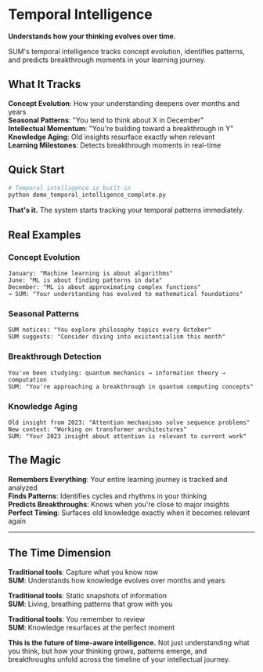 # Temporal Intelligence

**Understands how your thinking evolves over time.**

SUM's temporal intelligence tracks concept evolution, identifies patterns, and predicts breakthrough moments in your learning journey.

## What It Tracks

**Concept Evolution**: How your understanding deepens over months and years  
**Seasonal Patterns**: "You tend to think about X in December"  
**Intellectual Momentum**: "You're building toward a breakthrough in Y"  
**Knowledge Aging**: Old insights resurface exactly when relevant  
**Learning Milestones**: Detects breakthrough moments in real-time
## Quick Start

```bash
# Temporal intelligence is built-in
python demo_temporal_intelligence_complete.py
```

**That's it.** The system starts tracking your temporal patterns immediately.

## Real Examples

### Concept Evolution
```
January: "Machine learning is about algorithms"
June: "ML is about finding patterns in data"
December: "ML is about approximating complex functions"
→ SUM: "Your understanding has evolved to mathematical foundations"
```

### Seasonal Patterns
```
SUM notices: "You explore philosophy topics every October"
SUM suggests: "Consider diving into existentialism this month"
```

### Breakthrough Detection
```
You've been studying: quantum mechanics → information theory → computation
SUM: "You're approaching a breakthrough in quantum computing concepts"
```

### Knowledge Aging
```
Old insight from 2023: "Attention mechanisms solve sequence problems"
New context: "Working on transformer architectures"
SUM: "Your 2023 insight about attention is relevant to current work"
```

## The Magic

**Remembers Everything**: Your entire learning journey is tracked and analyzed  
**Finds Patterns**: Identifies cycles and rhythms in your thinking  
**Predicts Breakthroughs**: Knows when you're close to major insights  
**Perfect Timing**: Surfaces old knowledge exactly when it becomes relevant again

---

## The Time Dimension

**Traditional tools**: Capture what you know now  
**SUM**: Understands how knowledge evolves over months and years

**Traditional tools**: Static snapshots of information  
**SUM**: Living, breathing patterns that grow with you

**Traditional tools**: You remember to review  
**SUM**: Knowledge resurfaces at the perfect moment

**This is the future of time-aware intelligence.** Not just understanding what you think, but how your thinking grows, patterns emerge, and breakthroughs unfold across the timeline of your intellectual journey.